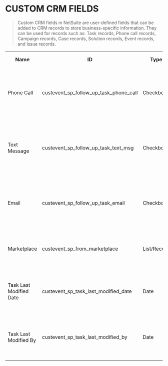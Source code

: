 # CUSTOM CRM FIELDS

> Custom CRM fields in NetSuite are user-defined fields that can be added to CRM records to store business-specific information. They can be used for records such as: Task records, Phone call records, Campaign records, Case records, Solution records, Event records, and Issue records.

<table>
  <tr>
    <th>Name</th>
    <th>ID</th>
    <th>Type</th>
    <th>List</th>
    <th>Used For</th>
    <th>Help Description</th>
    <th>Task</th>
    <th>Phone Call</th>
    <th>Employee</th>
    <th>Event</th>
    <th>Case</th>
    <th>Notes</th>
  </tr>
  <tr>
    <td>Phone Call</td>
    <td>custevent_sp_follow_up_task_phone_call</td>
    <td>Checkbox</td>
    <td>N/A</td>
    <td>This field is used to track if Custom Auto Follow Up Tasks include a phone call.</td>
    <td>Check this box if this Customer Follow Up included a phone call.</td>
    <td>T</td>
    <td>F</td>
    <td>F</td>
    <td>F</td>
    <td>F</td>
    <td>N/A</td>
  </tr>
  <tr>
    <td>Text Message</td>
    <td>custevent_sp_follow_up_task_text_msg</td>
    <td>Checkbox</td>
    <td>N/A</td>
    <td>This field is used to track if Custom Auto Follow Up Tasks include a text message.</td>
    <td>Check this box if this Customer Follow Up included a text message.</td>
    <td>T</td>
    <td>F</td>
    <td>F</td>
    <td>F</td>
    <td>F</td>
    <td>N/A</td>
  </tr>
  <tr>
    <td>Email</td>
    <td>custevent_sp_follow_up_task_email</td>
    <td>Checkbox</td>
    <td>N/A</td>
    <td>This field is used to track if Custom Auto Follow Up Tasks include an email.</td>
    <td>Check this box if this Customer Follow Up included an email.</td>
    <td>T</td>
    <td>F</td>
    <td>F</td>
    <td>F</td>
    <td>F</td>
    <td>N/A</td>
  </tr>
  <tr>
    <td>Marketplace</td>
    <td>custevent_sp_from_marketplace</td>
    <td>List/Record</td>
    <td>Market Place</td>
    <td>This field is used to track the marketplace this case came from.</td>
    <td>Add the marketplace this case came from.</td>
    <td>F</td>
    <td>F</td>
    <td>F</td>
    <td>T</td>
    <td>F</td>
    <td>N/A</td>
  </tr>
  <tr>
    <td>Task Last Modified Date</td>
    <td>custevent_sp_task_last_modified_date</td>
    <td>Date</td>
    <td>N/A</td>
    <td>This field is used to track the last date and time the task was modified.</td>
    <td>Autogenerated value.</td>
    <td>T</td>
    <td>F</td>
    <td>F</td>
    <td>F</td>
    <td>F</td>
    <td>N/A</td>
  </tr>
  <tr>
    <td>Task Last Modified By</td>
    <td>custevent_sp_task_last_modified_by</td>
    <td>Date</td>
    <td>N/A</td>
    <td>This field is used to track the user who last modified the task.</td>
    <td>Autogenerated value.</td>
    <td>T</td>
    <td>F</td>
    <td>F</td>
    <td>F</td>
    <td>F</td>
    <td>N/A</td>
  </tr>
</table>
